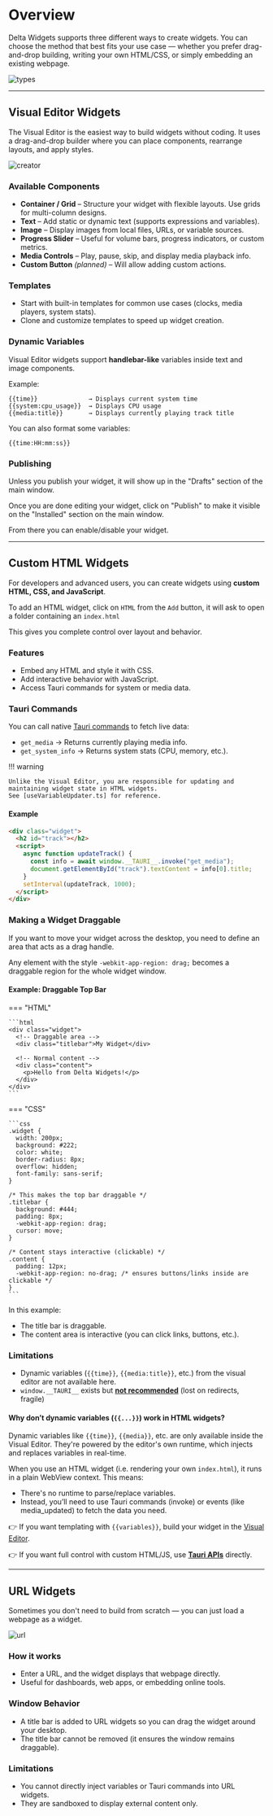 # Overview

Delta Widgets supports three different ways to create widgets. You can choose the method that best fits your use case — whether you prefer drag-and-drop building, writing your own HTML/CSS, or simply embedding an existing webpage.

![types](./img/widget_types.png)

---

## Visual Editor Widgets

The Visual Editor is the easiest way to build widgets without coding. It uses a drag-and-drop builder where you can place components, rearrange layouts, and apply styles.

![creator](./img/ss-creator.png)

### Available Components

- **Container / Grid** – Structure your widget with flexible layouts. Use grids for multi-column designs.
- **Text** – Add static or dynamic text (supports expressions and variables).
- **Image** – Display images from local files, URLs, or variable sources.
- **Progress Slider** – Useful for volume bars, progress indicators, or custom metrics.
- **Media Controls** – Play, pause, skip, and display media playback info.
- **Custom Button** _(planned)_ – Will allow adding custom actions.

### Templates

- Start with built-in templates for common use cases (clocks, media players, system stats).
- Clone and customize templates to speed up widget creation.

### Dynamic Variables

Visual Editor widgets support **handlebar-like** variables inside text and image components.

Example:

```
{{time}}              → Displays current system time
{{system:cpu_usage}}  → Displays CPU usage
{{media:title}}       → Displays currently playing track title
```

You can also format some variables:

```
{{time:HH:mm:ss}}
```

### Publishing

Unless you publish your widget, it will show up in the "Drafts" section of the main window.

Once you are done editing your widget, click on "Publish" to make it visible on the "Installed" section on the main window.

From there you can enable/disable your widget.

---

## Custom HTML Widgets

For developers and advanced users, you can create widgets using **custom HTML, CSS, and JavaScript**.

To add an HTML widget, click on `HTML` from the `Add` button, it will ask to open a folder containing an `index.html`

This gives you complete control over layout and behavior.

### Features

- Embed any HTML and style it with CSS.
- Add interactive behavior with JavaScript.
- Access Tauri commands for system or media data.

### Tauri Commands

You can call native [Tauri commands](/commands) to fetch live data:

- `get_media` → Returns currently playing media info.
- `get_system_info` → Returns system stats (CPU, memory, etc.).

!!! warning

    Unlike the Visual Editor, you are responsible for updating and maintaining widget state in HTML widgets.
    See [useVariableUpdater.ts] for reference.

[useVariableUpdater.ts]: https://github.com/amaan-mohib/delta-widgets/blob/main/src/widget/useVariableUpdater.ts#L89

#### Example

```html
<div class="widget">
  <h2 id="track"></h2>
  <script>
    async function updateTrack() {
      const info = await window.__TAURI__.invoke("get_media");
      document.getElementById("track").textContent = info[0].title;
    }
    setInterval(updateTrack, 1000);
  </script>
</div>
```

### Making a Widget Draggable

If you want to move your widget across the desktop, you need to define an area that acts as a drag handle.

Any element with the style `-webkit-app-region: drag;` becomes a draggable region for the whole widget window.

#### Example: Draggable Top Bar

=== "HTML"

    ```html
    <div class="widget">
      <!-- Draggable area -->
      <div class="titlebar">My Widget</div>

      <!-- Normal content -->
      <div class="content">
        <p>Hello from Delta Widgets!</p>
      </div>
    </div>
    ```

=== "CSS"

    ```css
    .widget {
      width: 200px;
      background: #222;
      color: white;
      border-radius: 8px;
      overflow: hidden;
      font-family: sans-serif;
    }

    /* This makes the top bar draggable */
    .titlebar {
      background: #444;
      padding: 8px;
      -webkit-app-region: drag;
      cursor: move;
    }

    /* Content stays interactive (clickable) */
    .content {
      padding: 12px;
      -webkit-app-region: no-drag; /* ensures buttons/links inside are clickable */
    }
    ```

In this example:

- The title bar is draggable.
- The content area is interactive (you can click links, buttons, etc.).

### Limitations

- Dynamic variables (`{{time}}`, `{{media:title}}`, etc.) from the visual editor are not available here.
- `window.__TAURI__` exists but [**not recommended**](/commands/#best-practices) (lost on redirects, fragile)

#### Why don’t dynamic variables (`{{...}}`) work in HTML widgets?

Dynamic variables like `{{time}}`, `{{media}}`, etc. are only available inside the Visual Editor.
They're powered by the editor's own runtime, which injects and replaces variables in real-time.

When you use an HTML widget (i.e. rendering your own `index.html`), it runs in a plain WebView context.
This means:

- There's no runtime to parse/replace variables.
- Instead, you’ll need to use Tauri commands (invoke) or events (like media_updated) to fetch the data you need.

👉 If you want templating with `{{variables}}`, build your widget in the [Visual Editor](#visual-editor-widgets).

👉 If you want full control with custom HTML/JS, use [**Tauri APIs**](/commands/#recommended-approach) directly.

---

## URL Widgets

Sometimes you don't need to build from scratch — you can just load a webpage as a widget.

![url](./img/url_widget.png)

### How it works

- Enter a URL, and the widget displays that webpage directly.
- Useful for dashboards, web apps, or embedding online tools.

### Window Behavior

- A title bar is added to URL widgets so you can drag the widget around your desktop.
- The title bar cannot be removed (it ensures the window remains draggable).

### Limitations

- You cannot directly inject variables or Tauri commands into URL widgets.
- They are sandboxed to display external content only.
